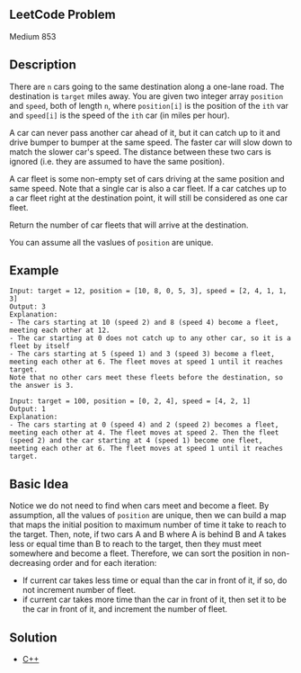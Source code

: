 ## LeetCode Problem
Medium 853

## Description
There are `n` cars going to the same destination along a one-lane road. The destination is `target` miles away. You are given two integer array `position` and `speed`, both of length `n`, where `position[i]` is the position of the `ith` var and `speed[i]` is the speed of the `ith` car (in miles per hour).

A car can never pass another car ahead of it, but it can catch up to it and drive bumper to bumper at the same speed. The faster car will slow down to match the slower car's speed. The distance between these two cars is ignored (i.e. they are assumed to have the same position).

A car fleet is some non-empty set of cars driving at the same position and same speed. Note that a single car is also a car fleet. If a car catches up to a car fleet right at the destination point, it will still be considered as one car fleet.

Return the number of car fleets that will arrive at the destination.

You can assume all the vaslues of `position` are unique.

## Example
```
Input: target = 12, position = [10, 8, 0, 5, 3], speed = [2, 4, 1, 1, 3]
Output: 3
Explanation:
- The cars starting at 10 (speed 2) and 8 (speed 4) become a fleet, meeting each other at 12.
- The car starting at 0 does not catch up to any other car, so it is a fleet by itself
- The cars starting at 5 (speed 1) and 3 (speed 3) become a fleet, meeting each other at 6. The fleet moves at speed 1 until it reaches target.
Note that no other cars meet these fleets before the destination, so the answer is 3.

Input: target = 100, position = [0, 2, 4], speed = [4, 2, 1]
Output: 1
Explanation:
- The cars starting at 0 (speed 4) and 2 (speed 2) becomes a fleet, meeting each other at 4. The fleet moves at speed 2. Then the fleet (speed 2) and the car starting at 4 (speed 1) become one fleet, meeting each other at 6. The fleet moves at speed 1 until it reaches target.
```

## Basic Idea
Notice we do not need to find when cars meet and become a fleet. By assumption, all the values of `position` are unique, then we can build a map that maps the initial position to maximum number of time it take to reach to the target. Then, note, if two cars A and B where A is behind B and A takes less or equal time than B to reach to the target, then they must meet somewhere and become a fleet. Therefore, we can sort the position in non-decreasing order and for each iteration:
- If current car takes less time or equal than the car in front of it, if so, do not increment number of fleet.
- if current car takes more time than the car in front of it, then set it to be the car in front of it, and increment the number of fleet.

## Solution
- [C++](./solution.cpp)